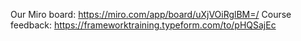 Our Miro board: https://miro.com/app/board/uXjVOiRglBM=/
Course feedback: https://frameworktraining.typeform.com/to/pHQSajEc